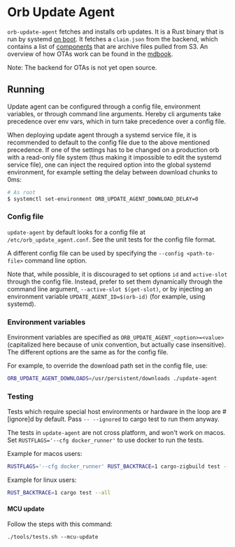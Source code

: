 # Orb Update Agent

`orb-update-agent` fetches and installs orb updates. It is a Rust binary that is
run by systemd [on boot][service file]. It fetches a `claim.json` from the backend,
which contains a list of [components][components] that are archive files pulled from S3.
An overview of how OTAs work can be found in the [mdbook][mdbook].

Note: The backend for OTAs is not yet open source.

## Running

Update agent can be configured through a config file, environment variables, or through
command line arguments. Hereby cli arguments take precedence over env vars, which in turn
take precedence over a config file.

When deploying update agent through a systemd service file, it is recommended to default
to the config file due to the above mentioned precedence. If one of the settings has to be
changed on a production orb with a read-only file system (thus making it impossible to
edit the systemd service file), one can inject the required option into the global
systemd environment, for example setting the delay between download chunks to 0ms:

```sh
# As root
$ systemctl set-environment ORB_UPDATE_AGENT_DOWNLOAD_DELAY=0
```

### Config file

`update-agent` by default looks for a config file at `/etc/orb_update_agent.conf`. See
the unit tests for the config file format.

A different config file can be used by specifying the `--config <path-to-file>` command line
option.

Note that, while possible, it is discouraged to set options `id` and `active-slot` through the config
file. Instead, prefer to set them dynamically through the command line argument, `--active-slot $(get-slot)`,
or by injecting an environment variable `UPDATE_AGENT_ID=$(orb-id)` (for example, using systemd).

### Environment variables

Environment variables are specified as `ORB_UPDATE_AGENT_<option>=<value>` (capitalized here
because of unix convention, but actually case insensitive). The different options are the same as for the config file.

For example, to override the download path set in the config file, use:

```sh
ORB_UPDATE_AGENT_DOWNLOADS=/usr/persistent/downloads ./update-agent
```

### Testing

Tests which require special host environments or hardware in the loop are #[ignore]d
by default. Pass `-- --ignored` to cargo test to run them anyway.

The tests in `update-agent` are not cross platform, and won't work on macos. Set
`RUSTFLAGS='--cfg docker_runner'` to use docker to run the tests.

Example for macos users:
```bash
RUSTFLAGS='--cfg docker_runner' RUST_BACKTRACE=1 cargo-zigbuild test --target aarch64-unknown-linux-gnu --all
```

Example for linux users:
```bash
RUST_BACKTRACE=1 cargo test --all
```

#### MCU update

Follow the steps with this command: 

```shell
./tools/tests.sh --mcu-update
```

[service file]: ./debian/worldcoin-update-agent.service
[components]: ./components.json
[mdbook]: ../docs/src/ota
